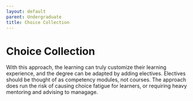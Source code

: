 ```yaml
---
layout: default
parent: Undergraduate
title: Choice Collection
---
```

# Choice Collection
With this approach, the learning can truly customize their learning experience, and the degree can be adapted by adding electives. Electives should be thought of as competency modules, not courses. The approach does run the risk of causing choice fatigue for learners, or requiring heavy mentoring and advising to managage.